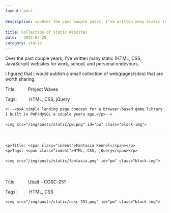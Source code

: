 ```yaml
---
layout: post

description: <p>Over the past couple years, I've written many static (HTML, CSS, JavaScript) websites for work, school, and personal endevours. I figured I'd post a small collection that are worth sharing.</p>

title: Collection of Static Websites
date:   2015-03-28
category: static
---
```


Over the past couple years, I've written many static (HTML, CSS, JavaScript) websites for work, school, and personal endevours.

I figured that I would publish a small collection of web(pages/sites) that are worth sharing. 

<style type="text/css">
	.indent {
		margin-left: 35px;
	}

	.site-block {
		width: 100%;
		margin: 15px 100% 35px 0;
		border-bottom: thin dotted #eeeeee;
	}

	.block-img {
		float: left;
		width: 450px;
		height: auto;
		border: thin dotted grey;
		opacity: .8;
		margin: 25px 0 0 0;
	}

</style>

<div class="site-block">
	<p>Title: <span class="indent">Project Waves</span></p>
	<p>Tags: <span class="indent">HTML, CSS, jQuery</span></p>

	<!--<p>A simple landing page concept for a browser-based game library I built in PHP/MySQL a couple years ago.</p>-->

	<img src="/img/posts/static/pw.png" id="pw" class="block-img">
</div>


<div class="site-block">

	<p>Title: <span class="indent">Fantasia Kennel</span></p>
	<p>Tags: <span class="indent">HTML, CSS, jQuery</span></p>

	<img src="/img/posts/static/fantasia.png" id="pw" class="block-img">

</div>


<div class="site-block">
	<p>Title: <span class="indent">Ubalt - COSC-251</span></p>
	<p>Tags: <span class="indent">HTML, CSS</span></p>

	<img src="/img/posts/static/cosc-251.png" id="pw" class="block-img">

</div>
